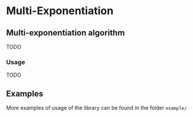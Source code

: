 # Multi-Exponentiation

## Multi-exponentiation algorithm

TODO

### Usage

TODO

## Examples

More examples of usage of the library can be found in the folder `example/`
